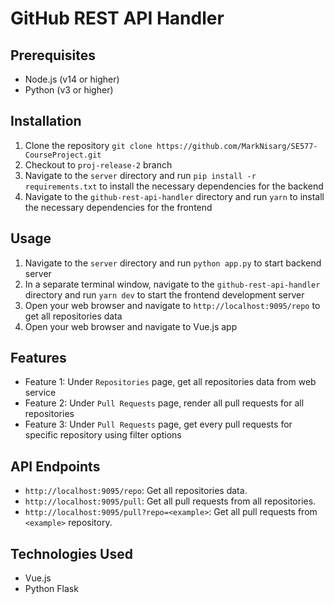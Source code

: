 # GitHub REST API Handler

## Prerequisites

* Node.js (v14 or higher)
* Python (v3 or higher)

## Installation

1. Clone the repository `git clone https://github.com/MarkNisarg/SE577-CourseProject.git`
2. Checkout to `proj-release-2` branch
3. Navigate to the `server` directory and run `pip install -r requirements.txt` to install the necessary dependencies for the backend
4. Navigate to the `github-rest-api-handler` directory and run `yarn` to install the necessary dependencies for the frontend

## Usage

1. Navigate to the `server` directory and run `python app.py` to start backend server
2. In a separate terminal window, navigate to the `github-rest-api-handler` directory and run `yarn dev` to start the frontend development server
3. Open your web browser and navigate to `http://localhost:9095/repo` to get all repositories data
4. Open your web browser and navigate to Vue.js app

## Features

* Feature 1: Under `Repositories` page, get all repositories data from web service
* Feature 2: Under `Pull Requests` page, render all pull requests for all repositories
* Feature 3: Under `Pull Requests` page, get every pull requests for specific repository using filter options

## API Endpoints

* `http://localhost:9095/repo`: Get all repositories data.
* `http://localhost:9095/pull`: Get all pull requests from all repositories.
* `http://localhost:9095/pull?repo=<example>`: Get all pull requests from `<example>` repository.

## Technologies Used

* Vue.js
* Python Flask
